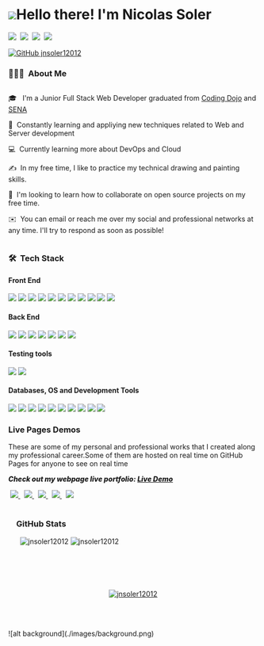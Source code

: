 <h1 align="left">
<img src="https://media.giphy.com/media/hvRJCLFzcasrR4ia7z/giphy.gif" width="25px">Hello there! I'm Nicolas Soler
</h1>


<p style="display:flex;">
<a href="https://jnsoler12012.github.io/three-portfolio-website-GitPage/#/"><img src="https://img.shields.io/badge/Portfolio-255E63?style=for-the-badge&logo=readme&logoColor=white" height="30" style='margin-right:0.5rem;' /></a>
<a href="https://www.linkedin.com/in/jose-n-soler/"><img src="https://img.shields.io/badge/LinkedIn-0077B5?style=for-the-badge&logo=linkedin&logoColor=white" height="30" style='margin-right:0.5rem;' /></a>
<a href="mailto:jnsoler04@gmail.com"><img src="https://img.shields.io/badge/Gmail-D14836?style=for-the-badge&logo=gmail&logoColor=white" height="30" style='margin-right:0.5rem;' /></a>
<a href=""><img src="https://img.shields.io/badge/Instagram-E4405F?style=for-the-badge&logo=instagram&logoColor=white" height="30" style='margin-right:0.5rem;' /></a>

</p>

[![GitHub jnsoler12012](https://img.shields.io/github/followers/jnsoler12012?label=follow&style=social)](https://github.com/jnsoler12012)&nbsp;



### 👨🏻‍💻 &nbsp;About Me


<div style="display:flex;">
<div>
<p>🎓 &nbsp; I'm a Junior Full Stack Web Developer graduated from <a href="https://www.codingdojo.la/">Coding Dojo</a> and <a href="https://www.sena.edu.co/es-co/Paginas/default.aspx">SENA</a></p>
<p>🌱 &nbsp;Constantly learning and appliying new techniques related to Web and Server development</p>
<p>💻 &nbsp;Currently learning more about DevOps and Cloud</p>
<p>✍️ &nbsp;In my free time, I like to practice my technical drawing and painting skills.</p>
<p>👯 &nbsp;I'm looking to learn how to collaborate on open source projects on my free time.</p>
<p>✉️ &nbsp;You can email or reach me over my social and professional networks at any time. I'll try to respond as soon as possible!</p>
</div>
</div>



<h3 align="left">🛠 &nbsp;Tech Stack</h3>

<div>
<h4 align="left">Front End</h3>
<img src="https://img.shields.io/badge/HTML5-E34F26?style=for-the-badge&logo=html5&logoColor=white" height="29"/>
<img src="https://img.shields.io/badge/CSS3-1572B6?style=for-the-badge&logo=css3&logoColor=white" height="29"/>
<img src="https://img.shields.io/badge/Sass-CC6699?style=for-the-badge&logo=sass&logoColor=white" height="29"/>
<img src="https://img.shields.io/badge/Tailwind_CSS-38B2AC?style=for-the-badge&logo=tailwind-css&logoColor=white" height="29"/>
<img src="https://res.cloudinary.com/practicaldev/image/fetch/s--yayk2pWn--/c_limit%2Cf_auto%2Cfl_progressive%2Cq_auto%2Cw_880/https://img.shields.io/badge/Material--UI-0081CB%3Fstyle%3Dfor-the-badge%26logo%3Dmaterial-ui%26logoColor%3Dwhite" height="29"/>
<img src="https://img.shields.io/badge/JavaScript-F7DF1E?style=for-the-badge&logo=javascript&logoColor=black" height="29"/>
<img src="https://img.shields.io/badge/React-20232A?style=for-the-badge&logo=react&logoColor=61DAFB" height="29"/>
<img src="https://img.shields.io/badge/React_Router-CA4245?style=for-the-badge&logo=react-router&logoColor=white" height="29"/>
<img src="https://img.shields.io/badge/Babel-F9DC3e?style=for-the-badge&logo=babel&logoColor=black" height="29"/>
<img src="https://img.shields.io/badge/webpack-%238DD6F9.svg?style=for-the-badge&logo=webpack&logoColor=black" height="29"/>
<img src="https://img.shields.io/badge/Redux-593D88?style=for-the-badge&logo=redux&logoColor=white" height="29"/>
</div>


<div>
<h4 align="left">Back End</h3>
<img src="https://img.shields.io/badge/Java-ED8B00?style=for-the-badge&logo=openjdk&logoColor=white" height="29"/>
<img src="https://img.shields.io/badge/Spring-6DB33F?style=for-the-badge&logo=spring&logoColor=white" height="29"/>
<img src="https://img.shields.io/badge/Node.js-43853D?style=for-the-badge&logo=node.js&logoColor=white" height="29"/>
<img src="https://img.shields.io/badge/JavaScript-F7DF1E?style=for-the-badge&logo=javascript&logoColor=black" height="29"/>
<img src="https://img.shields.io/badge/Express.js-404D59?style=for-the-badge" height="29"/>
<img src="https://img.shields.io/badge/Nginx-009639?style=for-the-badge&logo=nginx&logoColor=white" height="29"/>
<img src="https://img.shields.io/badge/Sequelize-52B0E7?style=for-the-badge&logo=Sequelize&logoColor=blue&labelColor=black&color=blue" height="29"/>
</div>

<div>
<h4 align="left">Testing tools</h3>
<img src="https://img.shields.io/badge/Jest-323330?style=for-the-badge&logo=Jest&logoColor=white" height="29"/>
<img src="https://img.shields.io/badge/-cypress-%23E5E5E5?style=for-the-badge&logo=cypress&logoColor=058a5e" height="29"/>
</div>

<div>
<h4 align="left">Databases, OS and Development Tools</h3>
<img src="https://img.shields.io/badge/MongoDB-4EA94B?style=for-the-badge&logo=mongodb&logoColor=white" height="29"/>
<img src="https://img.shields.io/badge/MySQL-005C84?style=for-the-badge&logo=mysql&logoColor=white" height="29"/>
<img src="https://img.shields.io/badge/Sqlite-003B57?style=for-the-badge&logo=sqlite&logoColor=white" height="29"/>
<img src="https://img.shields.io/badge/firebase-FFCA28.svg?&style=for-the-badge&logo=firebase&logoColor=white" height="29"/>
<img src="https://img.shields.io/badge/xampp-FB7A24.svg?&style=for-the-badge&logo=xampp&logoColor=white" height="29"/>
<img src="https://img.shields.io/badge/Ubuntu-E95420?style=for-the-badge&logo=ubuntu&logoColor=white" height="29"/>
<img src="https://img.shields.io/badge/Windows-0078D6?style=for-the-badge&logo=windows&logoColor=white" height="29"/>
<img src="https://img.shields.io/badge/Visual_Studio_Code-0078D4?style=for-the-badge&logo=visual%20studio%20code&logoColor=white" height="29"/>
<img src="https://img.shields.io/badge/GIT-E44C30?style=for-the-badge&logo=git&logoColor=white" height="29"/>
<img src="https://img.shields.io/badge/GitHub-100000?style=for-the-badge&logo=github&logoColor=white" height="29"/>
</div>


<div>
<h3 align="left">Live Pages Demos</h3>
<p>These are some of my personal and professional works that I created along my professional career.Some of them are hosted on real time on GitHub Pages for anyone to see on real time</p>
<p style="
    font-style: italic;
    font-weight: 800;
">Check out my webpage live portfolio: <a href='https://jnsoler12012.github.io/three-portfolio-website-GitPage/#/'>Live Demo</a></p>
<div style="
    display: block;
    flex-direction: column;
    justify-content: space-around;
">
<a href="https://github.com/jnsoler12012/three-portfolio-website-GitPage" style="margin:4px">

  <img src="https://github-readme-stats.vercel.app/api/pin/?username=jnsoler12012&repo=three-portfolio-website-GitPage" />
</a>
<a href="https://github.com/jnsoler12012/Dashboard-website-GitPage" style="margin:4px">
  <img src="https://github-readme-stats.vercel.app/api/pin/?username=jnsoler12012&repo=Dashboard-website-GitPage" />
</a>
<a href="https://github.com/jnsoler12012/CureCore-website-GitPage" style="margin:4px">
  <img src="https://github-readme-stats.vercel.app/api/pin/?username=jnsoler12012&repo=CureCore-website-GitPage" />
</a>
<a href="https://github.com/jnsoler12012/Ecommerce-shop-GitPagee" style="margin:4px">
  <img src="https://github-readme-stats.vercel.app/api/pin/?username=jnsoler12012&repo=Ecommerce-shop-GitPage" />
</a>
<a href="https://github.com/jnsoler12012/Ecommerce-website-GitPage" style="margin:4px">
  <img src="https://github-readme-stats.vercel.app/api/pin/?username=jnsoler12012&repo=Ecommerce-website-GitPage" />
</a>

</div>

</div>








<div style="height: auto;background-image: url('https://github.com/jnsoler12012/three-portfolio-website-GitPage/assets/63087709/761f2409-67bf-49aa-8f12-46475757b4b4');background-repeat: no-repeat;background-position: bottom;padding:1rem;">
<h3 align="left">GitHub Stats</h3>

<div style='display:block;flex-direction: column;
    justify-content: space-around;'>
<p style='margin:0.5rem;'><img align="left" src="https://github-readme-stats.vercel.app/api/top-langs?username=jnsoler12012&show_icons=true&locale=en&layout=donut" alt="jnsoler12012" /></p>

<p style='margin:0.5rem;display:flex;'>&nbsp;<img align="center" src="https://github-readme-stats.vercel.app/api?username=jnsoler12012&show_icons=true&locale=en&rank_icon=github" alt="jnsoler12012" /></p>
</div>


</br>
</br>
</br>
<p align="center"><a href="https://github.com/ryo-ma/github-profile-trophy"><img src="https://github-profile-trophy.vercel.app/?username=jnsoler12012&rank=-?&margin-w=15&theme=oldie" alt="jnsoler12012" width=800 style="margin: 1rem;text-align:center;" /></a> </p>
</div>
</br>
![alt background](./images/background.png)
